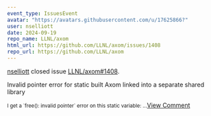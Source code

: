 ```yaml
---
event_type: IssuesEvent
avatar: "https://avatars.githubusercontent.com/u/17625866?"
user: nselliott
date: 2024-09-19
repo_name: LLNL/axom
html_url: https://github.com/LLNL/axom/issues/1408
repo_url: https://github.com/LLNL/axom
---
```


<a href='https://github.com/nselliott' target='_blank'>nselliott</a> closed issue <a href='https://github.com/LLNL/axom/issues/1408' target='_blank'>LLNL/axom#1408</a>.

<p>Invalid pointer error for static built Axom linked into a separate shared library</p><small>I get a `free(): invalid pointer` error on this static variable:...</small><a href='https://github.com/LLNL/axom/issues/1408' target='_blank'>View Comment</a>